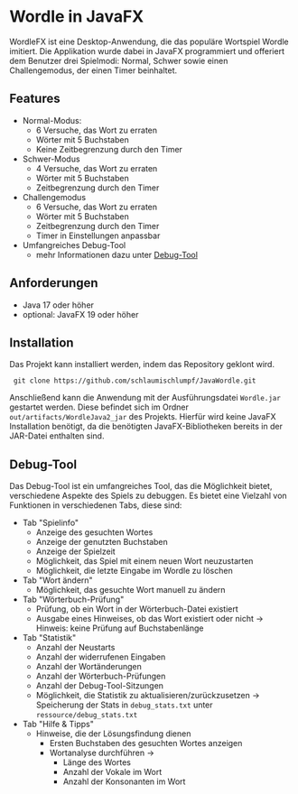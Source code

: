 # Wordle in JavaFX

WordleFX ist eine Desktop-Anwendung, die das populäre Wortspiel Wordle imitiert. Die Applikation wurde dabei in JavaFX
programmiert und offeriert dem Benutzer drei Spielmodi: Normal, Schwer sowie einen Challengemodus, der einen Timer
beinhaltet.

## Features

- Normal-Modus:
    - 6 Versuche, das Wort zu erraten
    - Wörter mit 5 Buchstaben
    - Keine Zeitbegrenzung durch den Timer
- Schwer-Modus
    - 4 Versuche, das Wort zu erraten
    - Wörter mit 5 Buchstaben
    - Zeitbegrenzung durch den Timer
- Challengemodus
    - 6 Versuche, das Wort zu erraten
    - Wörter mit 5 Buchstaben
    - Zeitbegrenzung durch den Timer
    - Timer in Einstellungen anpassbar
- Umfangreiches Debug-Tool
    - mehr Informationen dazu unter [Debug-Tool](#debug-tool)

## Anforderungen

- Java 17 oder höher
- optional: JavaFX 19 oder höher

## Installation

Das Projekt kann installiert werden, indem das Repository geklont wird.

```
 git clone https://github.com/schlaumischlumpf/JavaWordle.git
```

Anschließend kann die Anwendung mit der Ausführungsdatei `Wordle.jar` gestartet werden. Diese befindet sich im Ordner
`out/artifacts/WordleJava2_jar` des Projekts.
Hierfür wird keine JavaFX Installation benötigt, da die benötigten JavaFX-Bibliotheken bereits in der JAR-Datei
enthalten sind.

## Debug-Tool

Das Debug-Tool ist ein umfangreiches Tool, das die Möglichkeit bietet, verschiedene Aspekte des Spiels zu debuggen. Es
bietet eine Vielzahl von Funktionen in verschiedenen Tabs, diese sind:

- Tab "Spielinfo"
    - Anzeige des gesuchten Wortes
    - Anzeige der genutzten Buchstaben
    - Anzeige der Spielzeit
    - Möglichkeit, das Spiel mit einem neuen Wort neuzustarten
    - Möglichkeit, die letzte Eingabe im Wordle zu löschen
- Tab "Wort ändern"
    - Möglichkeit, das gesuchte Wort manuell zu ändern
- Tab "Wörterbuch-Prüfung"
    - Prüfung, ob ein Wort in der Wörterbuch-Datei existiert
    - Ausgabe eines Hinweises, ob das Wort existiert oder nicht → Hinweis: keine Prüfung auf Buchstabenlänge
- Tab "Statistik"
    - Anzahl der Neustarts
    - Anzahl der widerrufenen Eingaben
    - Anzahl der Wortänderungen
    - Anzahl der Wörterbuch-Prüfungen
    - Anzahl der Debug-Tool-Sitzungen
    - Möglichkeit, die Statistik zu aktualisieren/zurückzusetzen
      → Speicherung der Stats in `debug_stats.txt` unter `ressource/debug_stats.txt`
- Tab "Hilfe & Tipps"
    - Hinweise, die der Lösungsfindung dienen
        - Ersten Buchstaben des gesuchten Wortes anzeigen
        - Wortanalyse durchführen →
            - Länge des Wortes
            - Anzahl der Vokale im Wort
            - Anzahl der Konsonanten im Wort